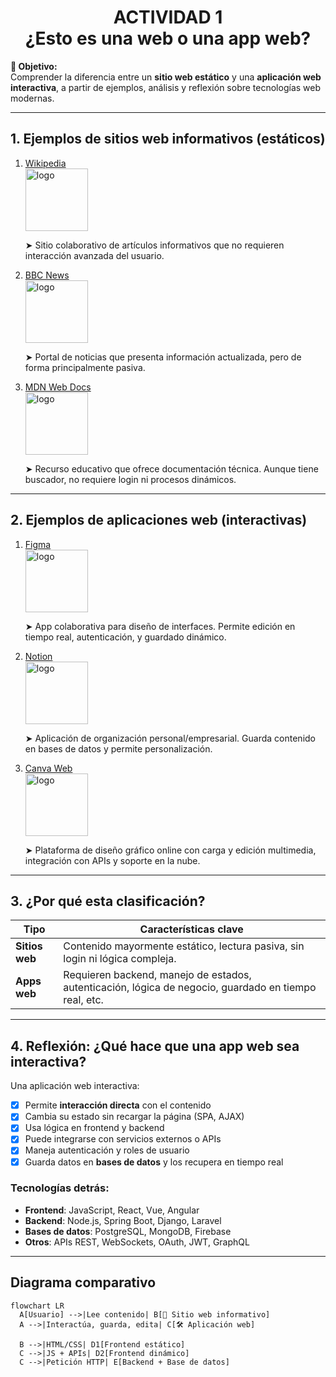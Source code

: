 <h1 align="center">ACTIVIDAD 1<br/>¿Esto es una web o una app web?</h1>

**🎯 Objetivo:**  
Comprender la diferencia entre un **sitio web estático** y una **aplicación web interactiva**, a partir de ejemplos, análisis y reflexión sobre tecnologías web modernas.

---

## 1. Ejemplos de sitios web informativos (estáticos)

1. [Wikipedia](https://www.wikipedia.org)  
    <img src="https://upload.wikimedia.org/wikipedia/commons/6/63/Wikipedia-logo.png" alt="logo" width="100"/>

   ➤ Sitio colaborativo de artículos informativos que no requieren interacción avanzada del usuario.

2. [BBC News](https://www.bbc.com/news)  
    <img src="https://images.icon-icons.com/70/PNG/512/bbc_news_14062.png" alt="logo" width="100"/>

   ➤ Portal de noticias que presenta información actualizada, pero de forma principalmente pasiva.

3. [MDN Web Docs](https://developer.mozilla.org)  
    <img src="https://upload.wikimedia.org/wikipedia/commons/7/70/Firefox_Focus_2021_Icon.png" alt="logo" width="100"/>
  
   ➤ Recurso educativo que ofrece documentación técnica. Aunque tiene buscador, no requiere login ni procesos dinámicos.

---

## 2. Ejemplos de aplicaciones web (interactivas)

1. [Figma](https://www.figma.com)  
    <img src="https://upload.wikimedia.org/wikipedia/commons/3/33/Figma-logo.svg" alt="logo" width="100"/>

   ➤ App colaborativa para diseño de interfaces. Permite edición en tiempo real, autenticación, y guardado dinámico.

2. [Notion](https://www.notion.so)  
    <img src="https://upload.wikimedia.org/wikipedia/commons/4/45/Notion_app_logo.png" alt="logo" width="100"/>  

   ➤ Aplicación de organización personal/empresarial. Guarda contenido en bases de datos y permite personalización.

3. [Canva Web](https://www.canva.com)  
    <img src="https://www.e-monsite.com/medias/images/canva-logo.png" alt="logo" width="100"/>  

   ➤ Plataforma de diseño gráfico online con carga y edición multimedia, integración con APIs y soporte en la nube.

---

## 3. ¿Por qué esta clasificación?

| Tipo              | Características clave                                              |
|-------------------|---------------------------------------------------------------------|
| **Sitios web**    | Contenido mayormente estático, lectura pasiva, sin login ni lógica compleja.|
| **Apps web**      | Requieren backend, manejo de estados, autenticación, lógica de negocio, guardado en tiempo real, etc. |

---

## 4. Reflexión: ¿Qué hace que una app web sea interactiva?

Una aplicación web interactiva:

- [x] Permite **interacción directa** con el contenido  
- [x] Cambia su estado sin recargar la página (SPA, AJAX)  
- [x] Usa lógica en frontend y backend  
- [x] Puede integrarse con servicios externos o APIs  
- [x] Maneja autenticación y roles de usuario  
- [x] Guarda datos en **bases de datos** y los recupera en tiempo real

### Tecnologías detrás:

- **Frontend**: JavaScript, React, Vue, Angular  
- **Backend**: Node.js, Spring Boot, Django, Laravel  
- **Bases de datos**: PostgreSQL, MongoDB, Firebase  
- **Otros**: APIs REST, WebSockets, OAuth, JWT, GraphQL

---

## Diagrama comparativo 

```mermaid
flowchart LR
  A[Usuario] -->|Lee contenido| B[📰 Sitio web informativo]
  A -->|Interactúa, guarda, edita| C[🛠️ Aplicación web]

  B -->|HTML/CSS| D1[Frontend estático]
  C -->|JS + APIs| D2[Frontend dinámico]
  C -->|Petición HTTP| E[Backend + Base de datos]
```